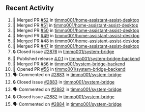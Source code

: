## Recent Activity

<!--START_SECTION:activity-->
1. 🎉 Merged PR [#52](https://github.com/timmo001/home-assistant-assist-desktop/pull/52) in [timmo001/home-assistant-assist-desktop](https://github.com/timmo001/home-assistant-assist-desktop)
2. 🎉 Merged PR [#51](https://github.com/timmo001/home-assistant-assist-desktop/pull/51) in [timmo001/home-assistant-assist-desktop](https://github.com/timmo001/home-assistant-assist-desktop)
3. 🎉 Merged PR [#50](https://github.com/timmo001/home-assistant-assist-desktop/pull/50) in [timmo001/home-assistant-assist-desktop](https://github.com/timmo001/home-assistant-assist-desktop)
4. 🎉 Merged PR [#49](https://github.com/timmo001/home-assistant-assist-desktop/pull/49) in [timmo001/home-assistant-assist-desktop](https://github.com/timmo001/home-assistant-assist-desktop)
5. 🎉 Merged PR [#48](https://github.com/timmo001/home-assistant-assist-desktop/pull/48) in [timmo001/home-assistant-assist-desktop](https://github.com/timmo001/home-assistant-assist-desktop)
6. 🎉 Merged PR [#47](https://github.com/timmo001/home-assistant-assist-desktop/pull/47) in [timmo001/home-assistant-assist-desktop](https://github.com/timmo001/home-assistant-assist-desktop)
7. 🔒 Closed issue [#2876](https://github.com/timmo001/system-bridge/issues/2876) in [timmo001/system-bridge](https://github.com/timmo001/system-bridge)
8. 🚀 Published release [4.0.1](https://github.com/4.0.1) in [timmo001/system-bridge-backend](https://github.com/timmo001/system-bridge-backend)
9. 🎉 Merged PR [#56](https://github.com/timmo001/system-bridge-backend/pull/56) in [timmo001/system-bridge-backend](https://github.com/timmo001/system-bridge-backend)
10. 💪 Opened PR [#56](https://github.com/timmo001/system-bridge-backend/pull/56) in [timmo001/system-bridge-backend](https://github.com/timmo001/system-bridge-backend)
11. 🗣 Commented on [#2883](https://github.com/timmo001/system-bridge/issues/2883) in [timmo001/system-bridge](https://github.com/timmo001/system-bridge)
12. 🔒 Closed issue [#2883](https://github.com/timmo001/system-bridge/issues/2883) in [timmo001/system-bridge](https://github.com/timmo001/system-bridge)
13. 🗣 Commented on [#2882](https://github.com/timmo001/system-bridge/issues/2882) in [timmo001/system-bridge](https://github.com/timmo001/system-bridge)
14. 🔒 Closed issue [#2882](https://github.com/timmo001/system-bridge/issues/2882) in [timmo001/system-bridge](https://github.com/timmo001/system-bridge)
15. 🗣 Commented on [#2884](https://github.com/timmo001/system-bridge/issues/2884) in [timmo001/system-bridge](https://github.com/timmo001/system-bridge)
<!--END_SECTION:activity-->
